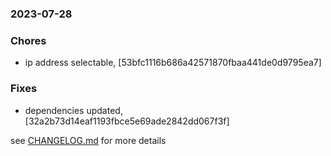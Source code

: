 ### 2023-07-28

### Chores
+ ip address selectable, [53bfc1116b686a42571870fbaa441de0d9795ea7]

### Fixes
+ dependencies updated, [32a2b73d14eaf1193fbce5e69ade2842dd067f3f]


see <a href='https://github.com/mrjackwills/leafcast_vue/blob/main/CHANGELOG.md'>CHANGELOG.md</a> for more details
